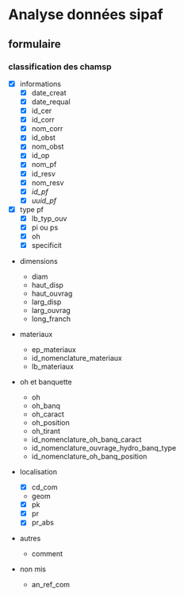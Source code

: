 # Analyse données sipaf

## formulaire

### classification des chamsp
- [x] informations
    - [x] date_creat
    - [x] date_requal
    - [x] id_cer
    - [x] id_corr
    - [x] nom_corr
    - [x] id_obst
    - [x] nom_obst
    - [x] id_op
    - [x] nom_pf
    - [x] id_resv
    - [x] nom_resv
    - [x] *id_pf*
    - [x] *uuid_pf*

- [x] type pf
    - [x] lb_typ_ouv
    - [x] pi ou ps
    - [x] oh
    - [x] specificit

- dimensions
    - diam
    - haut_disp
    - haut_ouvrag
    - larg_disp
    - larg_ouvrag
    - long_franch

- materiaux
    - ep_materiaux
    - id_nomenclature_materiaux
    - lb_materiaux

- oh et banquette
    - oh
    - oh_banq
    - oh_caract
    - oh_position
    - oh_tirant
    - id_nomenclature_oh_banq_caract
    - id_nomenclature_ouvrage_hydro_banq_type
    - id_nomenclature_oh_banq_position

- localisation
    - [x] cd_com
    - geom
    - [x] pk
    - [x] pr
    - [x] pr_abs

- autres
    - comment

- non mis
    - an_ref_com

